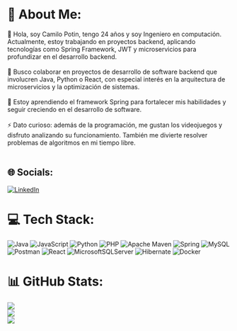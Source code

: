 # 💫 About Me:
🔭 Hola, soy Camilo Potin, tengo 24 años y soy Ingeniero en computación. Actualmente, estoy trabajando en proyectos backend, aplicando tecnologías como Spring Framework, JWT y microservicios para profundizar en el desarrollo backend.<br><br>👯 Busco colaborar en proyectos de desarrollo de software backend que involucren Java, Python o React, con especial interés en la arquitectura de microservicios y la optimización de sistemas.<br><br>🤝 Estoy aprendiendo el framework Spring para fortalecer mis habilidades y seguir creciendo en el desarrollo de software.<br><br>⚡ Dato curioso: además de la programación, me gustan los videojuegos y disfruto analizando su funcionamiento. También me divierte resolver problemas de algoritmos en mi tiempo libre.<br><br>


## 🌐 Socials:
[![LinkedIn](https://img.shields.io/badge/LinkedIn-%230077B5.svg?logo=linkedin&logoColor=white)](https://linkedin.com/in/camilo-potin) 

# 💻 Tech Stack:
![Java](https://img.shields.io/badge/java-%23ED8B00.svg?style=for-the-badge&logo=openjdk&logoColor=white) ![JavaScript](https://img.shields.io/badge/javascript-%23323330.svg?style=for-the-badge&logo=javascript&logoColor=%23F7DF1E) ![Python](https://img.shields.io/badge/python-3670A0?style=for-the-badge&logo=python&logoColor=ffdd54) ![PHP](https://img.shields.io/badge/php-%23777BB4.svg?style=for-the-badge&logo=php&logoColor=white) ![Apache Maven](https://img.shields.io/badge/Apache%20Maven-C71A36?style=for-the-badge&logo=Apache%20Maven&logoColor=white) ![Spring](https://img.shields.io/badge/spring-%236DB33F.svg?style=for-the-badge&logo=spring&logoColor=white) ![MySQL](https://img.shields.io/badge/mysql-4479A1.svg?style=for-the-badge&logo=mysql&logoColor=white) ![Postman](https://img.shields.io/badge/Postman-FF6C37?style=for-the-badge&logo=postman&logoColor=white) ![React](https://img.shields.io/badge/react-%2320232a.svg?style=for-the-badge&logo=react&logoColor=%2361DAFB) ![MicrosoftSQLServer](https://img.shields.io/badge/Microsoft%20SQL%20Server-CC2927?style=for-the-badge&logo=microsoft%20sql%20server&logoColor=white) ![Hibernate](https://img.shields.io/badge/Hibernate-59666C?style=for-the-badge&logo=Hibernate&logoColor=white) ![Docker](https://img.shields.io/badge/docker-%230db7ed.svg?style=for-the-badge&logo=docker&logoColor=white)
# 📊 GitHub Stats:
![](https://github-readme-stats.vercel.app/api?username=CamiloPotin&theme=default&hide_border=false&include_all_commits=false&count_private=false)<br/>
![](https://github-readme-streak-stats.herokuapp.com/?user=CamiloPotin&theme=default&hide_border=false)<br/>
![](https://github-readme-stats.vercel.app/api/top-langs/?username=CamiloPotin&theme=default&hide_border=false&include_all_commits=false&count_private=false&layout=compact)


